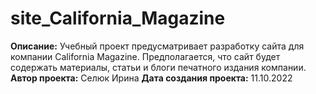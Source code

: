 # site_California_Magazine

**Описание:** Учебный проект предусматривает разработку сайта для компании California Magazine. Предполагается, что сайт будет содержать материалы, статьи и блоги печатного издания компании.
**Автор проекта:** Селюк Ирина
**Дата создания проекта:** 11.10.2022
